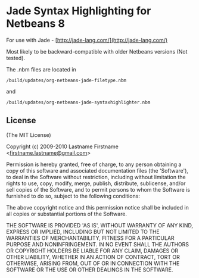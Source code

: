 # Jade Syntax Highlighting for Netbeans 8

For use with Jade - [http://jade-lang.com/](http://jade-lang.com/)

Most likely to be backward-compatible with older Netbeans versions (Not tested).

The .nbm files are located in
	
	/build/updates/org-netbeans-jade-filetype.nbm

and
	
	/build/updates/org-netbeans-jade-syntaxhighlighter.nbm
	

## License 

(The MIT License)

Copyright (c) 2009-2010 Lastname Firstname &lt;firstname.lastname@gmail.com&gt;

Permission is hereby granted, free of charge, to any person obtaining
a copy of this software and associated documentation files (the
'Software'), to deal in the Software without restriction, including
without limitation the rights to use, copy, modify, merge, publish,
distribute, sublicense, and/or sell copies of the Software, and to
permit persons to whom the Software is furnished to do so, subject to
the following conditions:

The above copyright notice and this permission notice shall be
included in all copies or substantial portions of the Software.

THE SOFTWARE IS PROVIDED 'AS IS', WITHOUT WARRANTY OF ANY KIND,
EXPRESS OR IMPLIED, INCLUDING BUT NOT LIMITED TO THE WARRANTIES OF
MERCHANTABILITY, FITNESS FOR A PARTICULAR PURPOSE AND NONINFRINGEMENT.
IN NO EVENT SHALL THE AUTHORS OR COPYRIGHT HOLDERS BE LIABLE FOR ANY
CLAIM, DAMAGES OR OTHER LIABILITY, WHETHER IN AN ACTION OF CONTRACT,
TORT OR OTHERWISE, ARISING FROM, OUT OF OR IN CONNECTION WITH THE
SOFTWARE OR THE USE OR OTHER DEALINGS IN THE SOFTWARE.

